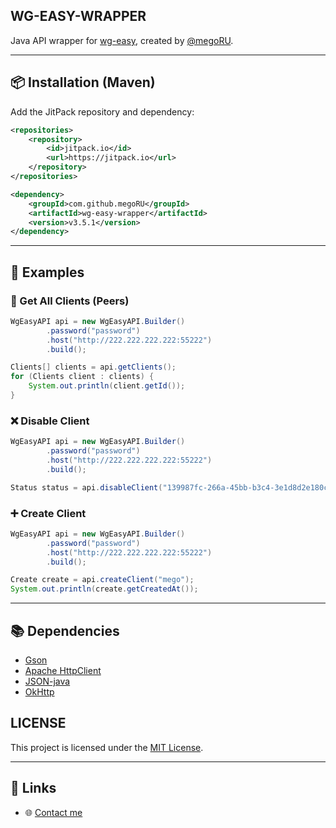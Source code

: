 ## WG-EASY-WRAPPER

Java API wrapper for [wg-easy](https://github.com/WeeJeWel/wg-easy), created by [@megoRU](https://github.com/megoRU).

---

## 📦 Installation (Maven)

Add the JitPack repository and dependency:

```xml
<repositories>
    <repository>
        <id>jitpack.io</id>
        <url>https://jitpack.io</url>
    </repository>
</repositories>

<dependency>
    <groupId>com.github.megoRU</groupId>
    <artifactId>wg-easy-wrapper</artifactId>
    <version>v3.5.1</version>
</dependency>
```

---

## 🚀 Examples

### 👥 Get All Clients (Peers)

```java
WgEasyAPI api = new WgEasyAPI.Builder()
        .password("password")
        .host("http://222.222.222.222:55222")
        .build();

Clients[] clients = api.getClients();
for (Clients client : clients) {
    System.out.println(client.getId());
}
```

### ❌ Disable Client

```java
WgEasyAPI api = new WgEasyAPI.Builder()
        .password("password")
        .host("http://222.222.222.222:55222")
        .build();

Status status = api.disableClient("139987fc-266a-45bb-b3c4-3e1d8d2e180c");
```

### ➕ Create Client

```java
WgEasyAPI api = new WgEasyAPI.Builder()
        .password("password")
        .host("http://222.222.222.222:55222")
        .build();

Create create = api.createClient("mego");
System.out.println(create.getCreatedAt());
```

---

## 📚 Dependencies

* [Gson](https://github.com/google/gson)
* [Apache HttpClient](https://github.com/apache/httpcomponents-client)
* [JSON-java](https://github.com/stleary/JSON-java)
* [OkHttp](https://github.com/square/okhttp)

## LICENSE

This project is licensed under the [MIT License](https://opensource.org/licenses/MIT).

---

## 🔗 Links

* 🌐 [Contact me](https://megoru.ru)
